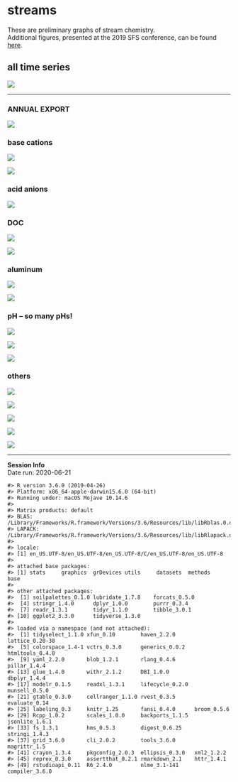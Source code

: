 streams
================

These are preliminary graphs of stream chemistry.  
Additional figures, presented at the 2019 SFS conference, can be found
[here](https://github.com/kaizadp/bbwm_recovery_cations/blob/master/sfs2019/sfs2019_graphs.md).

## all time series

![](streams_files/figure-gfm/timeseries-1.png)<!-- -->

-----

### ANNUAL EXPORT

![](streams_files/figure-gfm/exports-1.png)<!-- -->

### base cations

![](streams_files/figure-gfm/cation_dumbell-1.png)<!-- -->

![](streams_files/figure-gfm/unnamed-chunk-3-1.png)<!-- -->

### acid anions

![](streams_files/figure-gfm/unnamed-chunk-4-1.png)<!-- -->

### DOC

![](streams_files/figure-gfm/unnamed-chunk-5-1.png)<!-- -->

![](streams_files/figure-gfm/unnamed-chunk-6-1.png)<!-- -->

### aluminum

![](streams_files/figure-gfm/unnamed-chunk-7-1.png)<!-- -->

![](streams_files/figure-gfm/unnamed-chunk-8-1.png)<!-- -->

### pH – so many pHs\!

![](streams_files/figure-gfm/unnamed-chunk-9-1.png)<!-- -->

![](streams_files/figure-gfm/unnamed-chunk-10-1.png)<!-- -->

![](streams_files/figure-gfm/unnamed-chunk-11-1.png)<!-- -->

### others

![](streams_files/figure-gfm/unnamed-chunk-12-1.png)<!-- -->

![](streams_files/figure-gfm/unnamed-chunk-13-1.png)<!-- -->

![](streams_files/figure-gfm/unnamed-chunk-14-1.png)<!-- -->

![](streams_files/figure-gfm/unnamed-chunk-15-1.png)<!-- -->

![](streams_files/figure-gfm/unnamed-chunk-16-1.png)<!-- -->

-----

**Session Info**  
Date run: 2020-06-21

    #> R version 3.6.0 (2019-04-26)
    #> Platform: x86_64-apple-darwin15.6.0 (64-bit)
    #> Running under: macOS Mojave 10.14.6
    #> 
    #> Matrix products: default
    #> BLAS:   /Library/Frameworks/R.framework/Versions/3.6/Resources/lib/libRblas.0.dylib
    #> LAPACK: /Library/Frameworks/R.framework/Versions/3.6/Resources/lib/libRlapack.dylib
    #> 
    #> locale:
    #> [1] en_US.UTF-8/en_US.UTF-8/en_US.UTF-8/C/en_US.UTF-8/en_US.UTF-8
    #> 
    #> attached base packages:
    #> [1] stats     graphics  grDevices utils     datasets  methods   base     
    #> 
    #> other attached packages:
    #>  [1] soilpalettes_0.1.0 lubridate_1.7.8    forcats_0.5.0     
    #>  [4] stringr_1.4.0      dplyr_1.0.0        purrr_0.3.4       
    #>  [7] readr_1.3.1        tidyr_1.1.0        tibble_3.0.1      
    #> [10] ggplot2_3.3.0      tidyverse_1.3.0   
    #> 
    #> loaded via a namespace (and not attached):
    #>  [1] tidyselect_1.1.0 xfun_0.10        haven_2.2.0      lattice_0.20-38 
    #>  [5] colorspace_1.4-1 vctrs_0.3.0      generics_0.0.2   htmltools_0.4.0 
    #>  [9] yaml_2.2.0       blob_1.2.1       rlang_0.4.6      pillar_1.4.4    
    #> [13] glue_1.4.0       withr_2.1.2      DBI_1.0.0        dbplyr_1.4.4    
    #> [17] modelr_0.1.5     readxl_1.3.1     lifecycle_0.2.0  munsell_0.5.0   
    #> [21] gtable_0.3.0     cellranger_1.1.0 rvest_0.3.5      evaluate_0.14   
    #> [25] labeling_0.3     knitr_1.25       fansi_0.4.0      broom_0.5.6     
    #> [29] Rcpp_1.0.2       scales_1.0.0     backports_1.1.5  jsonlite_1.6.1  
    #> [33] fs_1.3.1         hms_0.5.3        digest_0.6.25    stringi_1.4.3   
    #> [37] grid_3.6.0       cli_2.0.2        tools_3.6.0      magrittr_1.5    
    #> [41] crayon_1.3.4     pkgconfig_2.0.3  ellipsis_0.3.0   xml2_1.2.2      
    #> [45] reprex_0.3.0     assertthat_0.2.1 rmarkdown_2.1    httr_1.4.1      
    #> [49] rstudioapi_0.11  R6_2.4.0         nlme_3.1-141     compiler_3.6.0
